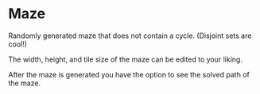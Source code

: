 # Maze

Randomly generated maze that does not contain a cycle. (Disjoint sets are cool!)

The width, height, and tile size of the maze can be edited to your liking. 

After the maze is generated you have the option to see the solved path of the maze. 
